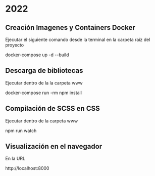 # 2022

## Creación Imagenes y Containers Docker
Ejecutar el siguiente comando desde la terminal en la carpeta raíz del proyecto

docker-compose up -d --build

## Descarga de bibliotecas
Ejecutar dentro de la la carpeta www

docker-compose run -rm npm install

## Compilación de SCSS en CSS
Ejecutar dentro de la carpeta www

npm run watch

## Visualización en el navegador
En la URL

http://localhost:8000